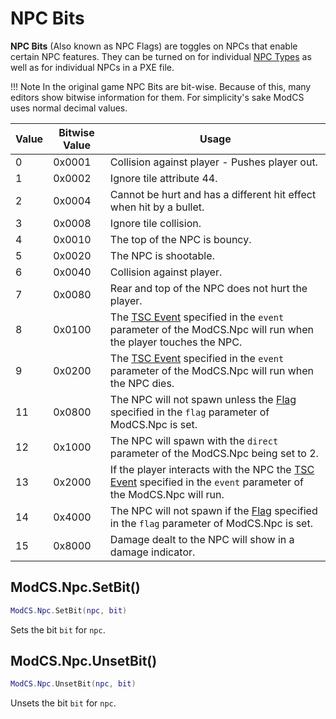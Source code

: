 # NPC Bits

**NPC Bits** (Also known as NPC Flags) are toggles on NPCs that enable certain NPC features. They can be turned on for individual [NPC Types](/api/objects/npc/id/) as well as for individual NPCs in a PXE file.

!!! Note
	In the original game NPC Bits are bit-wise. Because of this, many editors show bitwise information for them. For simplicity's sake ModCS uses normal decimal values.

| Value | Bitwise Value | Usage                                                        |
| ----- | ------------- | ------------------------------------------------------------ |
| 0     | 0x0001        | Collision against player - Pushes player out.                |
| 1     | 0x0002        | Ignore tile attribute 44.                                    |
| 2     | 0x0004        | Cannot be hurt and has a different hit effect when hit by a bullet. |
| 3     | 0x0008        | Ignore tile collision.                                       |
| 4     | 0x0010        | The top of the NPC is bouncy.                                |
| 5     | 0x0020        | The NPC is shootable.                                        |
| 6     | 0x0040        | Collision against player.                                    |
| 7     | 0x0080        | Rear and top of the NPC does not hurt the player.            |
| 8     | 0x0100        | The [TSC Event](/api/tsc/#events) specified in the `event` parameter of the ModCS.Npc will run when the player touches the NPC. |
| 9     | 0x0200        | The [TSC Event](/api/tsc/#events) specified in the `event` parameter of the ModCS.Npc will run when the NPC dies. |
| 11    | 0x0800        | The NPC will not spawn unless the [Flag](/api/flags/flag/) specified in the `flag` parameter of ModCS.Npc is set. |
| 12    | 0x1000        | The NPC will spawn with the `direct` parameter of the ModCS.Npc being set to 2. |
| 13    | 0x2000        | If the player interacts with the NPC the [TSC Event](/api/tsc/#events) specified in the `event` parameter of the ModCS.Npc will run. |
| 14    | 0x4000        | The NPC will not spawn if the [Flag](/api/flags/flag/) specified in the `flag` parameter of ModCS.Npc is set. |
| 15    | 0x8000        | Damage dealt to the NPC will show in a damage indicator.     |

## ModCS.Npc.SetBit()

```lua
ModCS.Npc.SetBit(npc, bit)
```

Sets the bit `bit` for `npc`.

## ModCS.Npc.UnsetBit()

```lua
ModCS.Npc.UnsetBit(npc, bit)
```

Unsets the bit `bit` for `npc`.